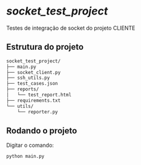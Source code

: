 # _socket_test_project_

Testes de integração de socket do projeto CLIENTE

## **Estrutura do projeto**

```bash
socket_test_project/
├── main.py
├── socket_client.py
├── ssh_utils.py
├── test_cases.json
├── reports/
│   └── test_report.html
├── requirements.txt
└── utils/
    └── reporter.py
```

## **Rodando o projeto**

Digitar o comando:
```bash
python main.py
```